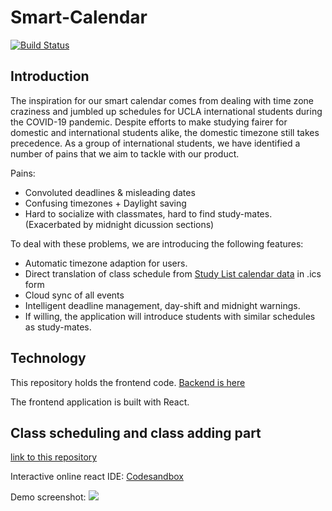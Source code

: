 # Smart-Calendar

[![Build Status](https://travis-ci.org/Clumsyndicate/Smart-Calendar-Frontend.svg?branch=main)](https://travis-ci.org/Clumsyndicate/Smart-Calendar-Frontend)

## Introduction

The inspiration for our smart calendar comes from dealing with time zone craziness and jumbled up schedules for UCLA international students during the COVID-19 pandemic. Despite efforts to make studying fairer for domestic and international students alike, the domestic timezone still takes precedence. As a group of international students, we have identified a number of pains that we aim to tackle with our product. 

Pains:
 - Convoluted deadlines & misleading dates
 - Confusing timezones + Daylight saving 
 - Hard to socialize with classmates, hard to find study-mates. (Exacerbated by midnight dicussion sections)

To deal with these problems, we are introducing the following features:
 - Automatic timezone adaption for users.
 - Direct translation of class schedule from [Study List calendar data](https://be.my.ucla.edu/studylist.aspx) in .ics form
 - Cloud sync of all events
 - Intelligent deadline management, day-shift and midnight warnings. 
 - If willing, the application will introduce students with similar schedules as study-mates.

## Technology 

This repository holds the frontend code. [Backend is here](https://github.com/Clumsyndicate/Smart-Calendar-backend)

The frontend application is built with React.

## Class scheduling and class adding part
[link to this repository](https://github.com/Clumsyndicate/Smart-Calendar-Frontend/blob/main/egglender-class)

Interactive online react IDE: [Codesandbox](https://codesandbox.io/s/ucla-class-scheduler-v2-gp43m)

Demo screenshot:
![](https://github.com/Clumsyndicate/Smart-Calendar-Frontend/raw/main/egglender-class/Screenshot/Demo_v2.png)
